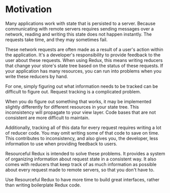 # Motivation

Many applications work with state that is persisted to a server. Because
communicating with remote servers requires sending messages over a network,
reading and writing this state does not happen instantly. The requests take
time, and they may sometimes fail.

These network requests are often made as a result of a user's action within the
application. It's a developer's responsibility to provide feedback to the user
about these requests. When using Redux, this means writing reducers that change
your store's state tree based on the status of these requests. If your
application has many resources, you can run into problems when you write these
reducers by hand.

For one, simply figuring out what information needs to be tracked can be
difficult to figure out. Request tracking is a complicated problem.

When you do figure out something that works, it may be implemented slightly
differently for different resources in your state tree. This inconsistency will
propagate to your view layer. Code bases that are not consistent are more
difficult to maintain.

Additionally, tracking all of this data for every request requires writing a lot
of reducer code. You may omit writing some of that code to save on time. This
contributes to inconsistency, and also gives you, the developer, less
information to use when providing feedback to users.

Resourceful Redux is intended to solve these problems. It provides a system of
organizing information about request state in a consistent way. It also comes
with reducers that keep track of as much information as possible about every
request made to remote servers, so that you don't have to.

Use Resourceful Redux to have more time to build great interfaces, rather than
writing boilerplate Redux code.
